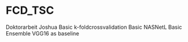 # FCD_TSC
Doktorarbeit Joshua
Basic k-foldcrossvalidation
Basic NASNetL
Basic Ensemble
VGG16 as baseline

